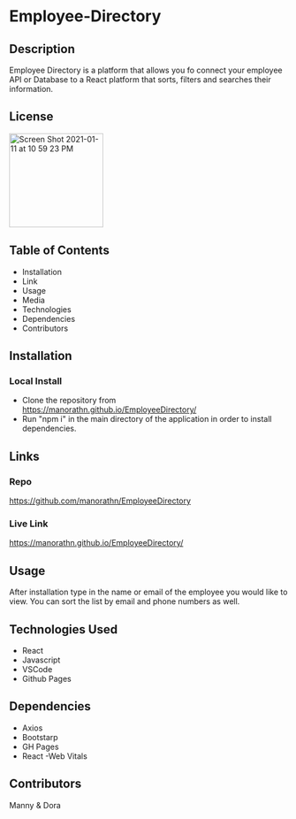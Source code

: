 # Employee-Directory

## Description

Employee Directory is a platform that allows you fo connect your employee API or Database to a React platform that sorts, filters and searches their information.

## License

<img width="170" alt="Screen Shot 2021-01-11 at 10 59 23 PM" src="https://img.shields.io/badge/license-MIT%20License-blue?style=flat-square">

## Table of Contents

- Installation
- Link
- Usage
- Media
- Technologies
- Dependencies
- Contributors

## Installation

### Local Install

- Clone the repository from https://manorathn.github.io/EmployeeDirectory/
- Run "npm i" in the main directory of the application in order to install dependencies.

## Links

### Repo
https://github.com/manorathn/EmployeeDirectory


### Live Link
https://manorathn.github.io/EmployeeDirectory/


## Usage

After installation type in the name or email of the employee you would like to view. You can sort the list by email and phone numbers as well.

## Technologies Used

- React
- Javascript
- VSCode
- Github Pages

## Dependencies

- Axios
- Bootstarp
- GH Pages
- React
  -Web Vitals

## Contributors

Manny & Dora
